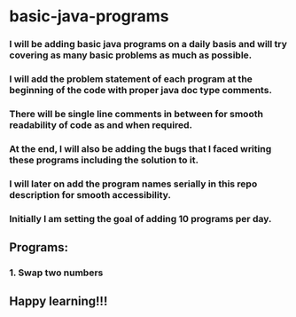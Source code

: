 # basic-java-programs

 ### I will be adding basic java programs on a daily basis and will try covering as many basic problems as much as possible.
 ### I will add the problem statement of each program at the beginning of the code with proper java doc type comments.
 ### There will be single line comments in between for smooth readability of code as and when required.
 ### At the end, I will also be adding the bugs that I faced writing these programs including the solution to it.
 ### I will later on add the program names serially in this repo description for smooth accessibility.
 ### Initially I am setting the goal of adding 10 programs per day.
 
 ## Programs:
 ### 1. Swap two numbers

## Happy learning!!!
